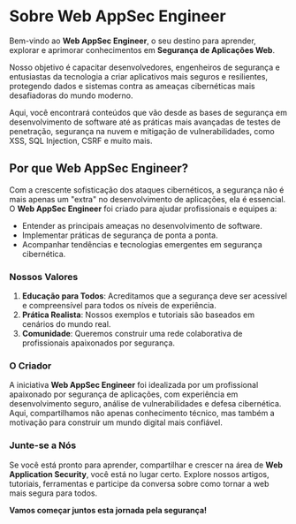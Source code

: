 # Sobre Web AppSec Engineer

Bem-vindo ao **Web AppSec Engineer**, o seu destino para aprender, explorar e aprimorar conhecimentos em **Segurança de Aplicações Web**.

Nosso objetivo é capacitar desenvolvedores, engenheiros de segurança e entusiastas da tecnologia a criar aplicativos mais seguros e resilientes, protegendo dados e sistemas contra as ameaças cibernéticas mais desafiadoras do mundo moderno.

Aqui, você encontrará conteúdos que vão desde as bases de segurança em desenvolvimento de software até as práticas mais avançadas de testes de penetração, segurança na nuvem e mitigação de vulnerabilidades, como XSS, SQL Injection, CSRF e muito mais.

## Por que Web AppSec Engineer?

Com a crescente sofisticação dos ataques cibernéticos, a segurança não é mais apenas um "extra" no desenvolvimento de aplicações, ela é essencial. O **Web AppSec Engineer** foi criado para ajudar profissionais e equipes a:

- Entender as principais ameaças no desenvolvimento de software.
- Implementar práticas de segurança de ponta a ponta.
- Acompanhar tendências e tecnologias emergentes em segurança cibernética.

### Nossos Valores

1. **Educação para Todos**: Acreditamos que a segurança deve ser acessível e compreensível para todos os níveis de experiência.
2. **Prática Realista**: Nossos exemplos e tutoriais são baseados em cenários do mundo real.
3. **Comunidade**: Queremos construir uma rede colaborativa de profissionais apaixonados por segurança.

### O Criador

A iniciativa **Web AppSec Engineer** foi idealizada por um profissional apaixonado por segurança de aplicações, com experiência em desenvolvimento seguro, análise de vulnerabilidades e defesa cibernética. Aqui, compartilhamos não apenas conhecimento técnico, mas também a motivação para construir um mundo digital mais confiável.

### Junte-se a Nós

Se você está pronto para aprender, compartilhar e crescer na área de **Web Application Security**, você está no lugar certo. Explore nossos artigos, tutoriais, ferramentas e participe da conversa sobre como tornar a web mais segura para todos.

**Vamos começar juntos esta jornada pela segurança!**